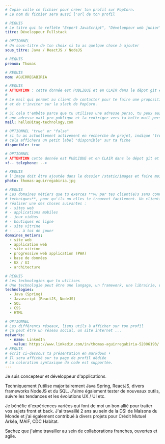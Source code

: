 ```yaml
---
# Copie colle ce fichier pour créer ton profil sur PopCorn.
# Le nom du fichier sera aussi l'url de ton profil

# REQUIS
# Le titre qui te refléte "Expert JavaScript", "Développeur web junior"
titre: Développeur Fullstack

# OPTIONNEL
# Un sous-titre de ton choix si tu as quelque chose à ajouter
sous_titre: Java / ReactJS / NodeJS

# REQUIS
prenom: Thomas

# REQUIS
nom: AGUIRREGABIRIA

# REQUIS
# ATTENTION : cette donnée est PUBLIQUE et en CLAIR dans le dépot git et sur le site
#
# Le mail qui permet au client de contacter pour te faire une proposition de projet
# et de t'inviter sur le slack de PopCorn.
#
# Si cela t'embête parce que tu utilises une adresse perso, tu peux aussi te créer
# une adresse mail pro publique et la rediriger vers ta boîte mail perso
mail: hello@itag-technology.com

# OPTIONNEL "true" or "false"
# si tu as actuellement activement en recherche de projet, indique "true" ici,
# cela affichera un petit label "disponible" sur ta fiche
disponible: true

# OPTIONNEL
# ATTENTION cette donnée est PUBLIQUE et en CLAIR dans le dépot git et sur le site
<!-- telephone: -->

# REQUIS
# l'image doit être ajoutée dans le dossier /static/images et faire moins de 100ko ! Sa hauteur affichée sur le site sera de 300px, elle s'adaptera comme elle peut au responsive avec du css.
photo: thomas-aguirregabiria.jpg

# REQUIS
# Les domaines métiers que tu exerces **vu par tes client(e)s sans connaissances
# techniques**, pour qu'ils ou elles te trouvent facilement. Un client(e) veut par exemple
# réaliser une des choses suivantes :
# - sites web
# - applications mobiles
# - jeux vidéos
# - boutiques en ligne
# - site vitrine
# - ... à toi de jouer
domaines_metiers:
  - site web
  - application web
  - site vitrine
  - progressive web application (PWA)
  - base de données
  - UX / UI
  - architecture

# REQUIS
# Les technologies que tu utilises
# Une technologie peut être une langage, un framework, une librairie, un CMS ...
technologies:
  - Java (Spring)
  - Javascript (ReactJS, NodeJS)
  - SQL
  - CSS
  - HTML

# OPTIONNEL
# Les différents réseaux, liens utils à afficher sur ton profil
# ça peut être un réseau social, un site internet ...
networks:
  - name: LinkedIn
    value: https://www.linkedin.com/in/thomas-aguirregabiria-52006193/
# REQUIS
# écrit ci-dessous ta présentation en markdown ⬇️
# Il sera affiché sur ta page de profil dédiée
# La coloration syntaxique du code est supportée.
---
```


Je suis concepteur et développeur d'applications.

Techniquement j'utilise majoritairement Java Spring, ReactJS, divers frameworks NodeJS et du SQL.
J'aime également tester de nouveaux outils, suivre les tendances et les évolutions UX / UI etc.

Je bénéfie d'expériences variées qui font de moi un bon allié pour traiter vos sujets front et back.
J'ai travaillé 2 ans au sein de la DSI de Maisons du Monde et j'ai également contribué à divers projets pour Crédit Mutuel Arkéa, MAIF, CDC Habitat.

Sachez que j'aime travailler au sein de collaborations franches, ouvertes et agile.